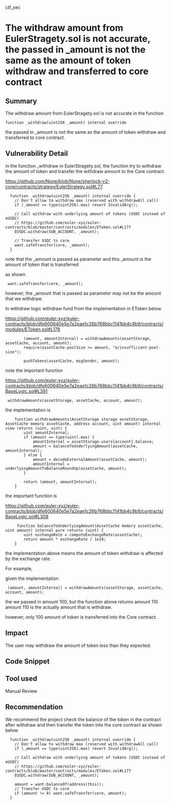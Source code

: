 ctf_sec
# The withdraw amount from EulerStragety.sol is not accurate, the passed in _amount is not the same as the amount of token withdraw and transferred to core contract

## Summary

The withdraw amount from EulerStragety.sol is not accurate in the function

```solidity
function _withdraw(uint256 _amount) internal override
```

the passed in _amount is not the same as the amount of token withdraw and transferred to core contract.

## Vulnerability Detail

in the function _withdraw in EulerStragety.sol, the function try to withdraw the amount of token 
and transfer the withdraw amount to the Core contract.

https://github.com/None/blob/None/sherlock-v2-core/contracts/strategy/EulerStrategy.sol#L77

```solidity
  function _withdraw(uint256 _amount) internal override {
    // Don't allow to withdraw max (reserved with withdrawAll call)
    if (_amount == type(uint256).max) revert InvalidArg();

    // Call withdraw with underlying amount of tokens (USDC instead of eUSDC)
    // https://github.com/euler-xyz/euler-contracts/blob/master/contracts/modules/EToken.sol#L177
    EUSDC.withdraw(SUB_ACCOUNT, _amount);

    // Transfer USDC to core
    want.safeTransfer(core, _amount);
  }
```

note that the _amount is passed as parameter and this _amount is the amount of token that is transferred 

as shown

```solidity
 want.safeTransfer(core, _amount);
```

however, the _amount that is passed as parameter may not be the amount that we withdraw.

In withdraw logic withdraw fund from the implementation in EToken below

https://github.com/euler-xyz/euler-contracts/blob/dfe600640e5e7a2eae1c26b768bbc1141bb4c9b9/contracts/modules/EToken.sol#L178

```solidity
        (amount, amountInternal) = withdrawAmounts(assetStorage, assetCache, account, amount);
        require(assetCache.poolSize >= amount, "e/insufficient-pool-size");

        pushTokens(assetCache, msgSender, amount);
```

note the important function

https://github.com/euler-xyz/euler-contracts/blob/dfe600640e5e7a2eae1c26b768bbc1141bb4c9b9/contracts/BaseLogic.sol#L391

```solidity
 withdrawAmounts(assetStorage, assetCache, account, amount);
```

the implementation is 

```solidity
    function withdrawAmounts(AssetStorage storage assetStorage, AssetCache memory assetCache, address account, uint amount) internal view returns (uint, uint) {
        uint amountInternal;
        if (amount == type(uint).max) {
            amountInternal = assetStorage.users[account].balance;
            amount = balanceToUnderlyingAmount(assetCache, amountInternal);
        } else {
            amount = decodeExternalAmount(assetCache, amount);
            amountInternal = underlyingAmountToBalanceRoundUp(assetCache, amount);
        }

        return (amount, amountInternal);
    }
```

the important function is 

https://github.com/euler-xyz/euler-contracts/blob/dfe600640e5e7a2eae1c26b768bbc1141bb4c9b9/contracts/BaseLogic.sol#L308

```solidity
     function balanceToUnderlyingAmount(AssetCache memory assetCache, uint amount) internal pure returns (uint) {
        uint exchangeRate = computeExchangeRate(assetCache);
        return amount * exchangeRate / 1e18;
    }
```

the implementation above means the amount of token withdraw is affected by the exchange rate.

For example, 

given the implementation

```solidity
 (amount, amountInternal) = withdrawAmounts(assetStorage, assetCache, account, amount);
```

the we passed in amount 100, but the function above returns amount 110
amount 110 is the actually amount that is withdraw.

however, only 100 amount of token is transferred into the Core contract.

## Impact

The user may withdraw the amount of token less than they expected.

## Code Snippet

## Tool used

Manual Review

## Recommendation

We recommend the project check the balance of the token in the contract
after withdraw and then transfer the token into the core contract as shown below

```solidity
  function _withdraw(uint256 _amount) internal override {
    // Don't allow to withdraw max (reserved with withdrawAll call)
    if (_amount == type(uint256).max) revert InvalidArg();

    // Call withdraw with underlying amount of tokens (USDC instead of eUSDC)
    // https://github.com/euler-xyz/euler-contracts/blob/master/contracts/modules/EToken.sol#L177
    EUSDC.withdraw(SUB_ACCOUNT, _amount);
    
    amount = want.balanceOf(address(this));
    // Transfer USDC to core
    if (amount != 0) want.safeTransfer(core, amount);
  }
```
